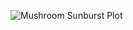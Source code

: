 ![Mushroom Sunburst Plot](https://raw.githubusercontent.com/TedFess/DSPS_tFessaras/master/HW8/Mushrooms.png)
